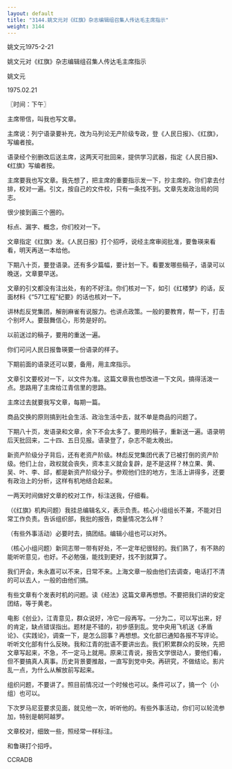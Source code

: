 ```yaml
---
layout: default
title: "3144.姚文元对《红旗》杂志编辑组召集人传达毛主席指示"
weight: 3144
---
```


姚文元1975-2-21

姚文元对《红旗》杂志编辑组召集人传达毛主席指示

姚文元

1975.02.21

〖时间：下午〗

主席带信，叫我也写文章。

主席说：列宁语录要补充，改为马列论无产阶级专政，登《人民日报》、《红旗》，写编者按。

语录经个别删改后送主席，这两天可批回来，提供学习武器，指定《人民日报》、《红旗》写编者按。

主席要我也写文章。我先想了，把主席的重要指示发一下，抄主席的。你们拿去付排，校对一遍。引文，按自己的文件校，只有一条找不到。文章先发政治局的同志。

很少接到画三个圈的。

标点、漏字、概念，你们校对一下。

文章指定《红旗》发。《人民日报》打个招呼，说经主席审阅批准，要鲁瑛来看看，明天再送一本给他。

下期八十页，要登语录。还有多少篇幅，要计划一下。看要发哪些稿子，语录可以晚送，文章要早送。

文章的引文都没有注出处，有的不好注。你们核对一下，如引《红楼梦》的话，反面材料《“571工程”纪要》的话也核对一下。

讲林彪反党集团，解剖麻雀有说服力。也讲点政策。一般的要教育，帮一下，打击个别坏人。要鼓舞信心，形势是好的。

以前送过的稿子，要用的重送一遍。

你们可问人民日报鲁瑛要一份语录的样子。

下期前面的语录还可以要，备用，用主席指示。

文章引文要校对一下，以文件为准。这篇文章我也想改进一下文风，搞得活泼一点。思路用了主席给江青信里的思路。

主席过去就要我写文章，每期一篇。

商品交换的原则搞到社会生活、政治生活中去，就不单是商品的问题了。

下期八十页，发语录和文章，余下不会太多了。要用的稿子，重新送一遍。语录明后天批回来，二十四、五日见报。语录登了，杂志不能太晚出。

新资产阶级分子背后，还有老资产阶级。林彪反党集团代表了已被打倒的资产阶级。他们上台，政权就会丧失，资本主义就会复辟，是不是这样？林立果、黄、吴、叶、李、邱，都是新资产阶级分子。参观他们住的地方，生活上讲得多，还要有政治上的分析，这样有机地结合起来。

一两天时间做好文章的校对工作，标注送我，仔细看。

（《红旗》机构问题）我挂总编辑名义，表示负责。核心小组组长不兼，不能对日常工作负责。告诉组织部，我批的报告，商量情况怎么样？

（有些外事活动）必要时去，搞团结。编辑小组也可以对外。

（核心小组问题）新同志带一带有好处，不一定年纪很轻的。我们熟了，有不熟的能听听意见，也好。不必勉强，能找到更好，找不到就算了。

我们开会，朱永嘉可以不来，日常不来。上海文章一般由他们去调查，电话打不清的可以去人，一般的由他们搞。

有些文章有个发表时机的问题。读《经法》这篇文章再想想。不要把我们讲的安定团结，等于黄老。

电影《创业》，江青意见，群众说好，冷它一段再写。一分为二，可以写出来，好的肯定，缺点错误指出。题材是不错的，初步感到乱。党中央用飞机送《矛盾论》、《实践论》，调查一下，是怎么回事？再想想。文化部已通知各报不写评论。听听文化部有什么反映。我和江青的批语不要讲出去。我们积累群众的反映，先把文章写起来，不急，不一定马上就用。原来江青说，报告文学很动人，要他们看，但不要搞真人真事。历史背景要推敲，一直写到党中央。再研究，不做结论。影片乱一点，为什么从解放前写起来。

组织问题，不要讲了。照目前情况过一个时候也可以。条件可以了，搞一个（小组）也可以。

下次罗马尼亚要求见面，就见他一次，听听他的。有些外事活动，你们可以轮流参加，特别是朝阿越罗。

文章校对，细致一些，照经常一样标注。

和鲁瑛打个招呼。

CCRADB

